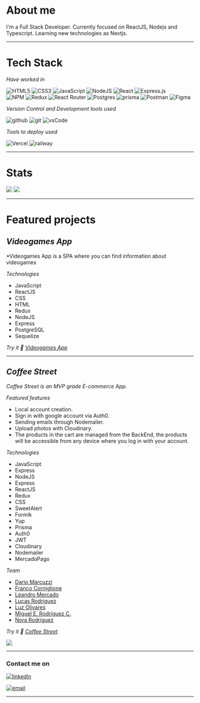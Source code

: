 # About me

  I'm a Full Stack Developer. Currently focused on ReactJS, Nodejs and Typescript. Learning new technologies as Nextjs.

---
# Tech Stack

*Have worked in*

  ![HTML5](https://img.shields.io/badge/HTML5-E34F26?style=for-the-badge&logo=html5&logoColor=white) 
  ![CSS3](https://img.shields.io/badge/css3-%231572B6.svg?style=for-the-badge&logo=css3&logoColor=white) 
  ![JavaScript](https://img.shields.io/badge/JavaScript-F7DF1E?style=for-the-badge&logo=javascript&logoColor=black)
  ![NodeJS](https://img.shields.io/badge/Node.js-43853D?style=for-the-badge&logo=node.js&logoColor=white) 
  ![React](https://img.shields.io/badge/react-%2320232a.svg?style=for-the-badge&logo=react&logoColor=%2361DAFB) 
  ![Express.js](https://img.shields.io/badge/express.js-%23404d59.svg?style=for-the-badge&logo=express&logoColor=%2361DAFB)  
  ![NPM](https://img.shields.io/badge/NPM-%23000000.svg?style=for-the-badge&logo=npm&logoColor=white) 
  ![Redux](https://img.shields.io/badge/redux-%23593d88.svg?style=for-the-badge&logo=redux&logoColor=white) 
  ![React Router](https://img.shields.io/badge/React_Router-CA4245?style=for-the-badge&logo=react-router&logoColor=white) 
  ![Postgres](https://img.shields.io/badge/postgres-%23316192.svg?style=for-the-badge&logo=postgresql&logoColor=white) 
  ![prisma](https://img.shields.io/badge/prisma-2d3748?style=for-the-badge&logo=prisma&logoColor=white)
  ![Postman](https://img.shields.io/badge/Postman-FF6C37?style=for-the-badge&logo=postman&logoColor=white) 
  ![Figma](https://img.shields.io/badge/figma-%23F24E1E.svg?style=for-the-badge&logo=figma&logoColor=white) 
 
 *Version Control and Development tools used*

  ![github](https://img.shields.io/badge/GitHub-100000?style=for-the-badge&logo=github&logoColor=white)
  ![git](https://img.shields.io/badge/GIT-E44C30?style=for-the-badge&logo=git&logoColor=white)
  ![vsCode](https://img.shields.io/badge/Visual_Studio_Code-0078D4?style=for-the-badge&logo=visual%20studio%20code&logoColor=white)


 *Tools to deploy used*

  ![Vercel](https://img.shields.io/badge/vercel-%23000000.svg?style=for-the-badge&logo=vercel&logoColor=white) 
  ![railway](https://img.shields.io/badge/railway-%23000000.svg?style=for-the-badge&logo=railway&logoColor=white)
  
---
# Stats


<img src='https://github-readme-stats.vercel.app/api/top-langs/?username=noravers&theme=github_dark&layout=compact' />

<img src="https://github-readme-stats.vercel.app/api?username=noravers&count_private=true&theme=github_dark&show_icons=true" />


---
# Featured projects

## *Videogames App*

  *Videogames App is a SPA where you can find information about videogames  

*Technologies*
- JavaScript
- ReactJS
- CSS
- HTML
- Redux
- NodeJS
- Express
- PostgreSQL
- Sequelize

*Try it 🚀 <a href="https://videogames-client-ts.vercel.app/" target="_blank" rel="noreferrer">Videogames App</a>*

---
## *Coffee Street*

  *Coffee Street is an MVP grade E-commerce App.*

  *Featured features*
  - Local account creation.    
  - Sign in with google account via Auth0.    
  - Sending emails through Nodemailer.    
  - Upload photos with Cloudinary.    
  - The products in the cart are managed from the BackEnd, the products will be accessible from any device where you log in with your account.    

  *Technologies*
  - JavaScript
  - Express
  - NodeJS
  - Express 
  - ReactJS
  - Redux
  - CSS
  - SweetAlert
  - Formik
  - Yup
  - Prisma
  - Auth0
  - JWT
  - Cloudinary
  - Nodemailer
  - MercadoPago


  *Team*
  - <a href="https://github.com/DarioMarcuzzi" target="_blank" rel="noreferrer">Dario Marcuzzi</a>  
  - <a href="https://github.com/francormin" target="_blank" rel="noreferrer">Franco Corniglione</a>  
  - <a href="https://github.com/leamercado" target="_blank" rel="noreferrer">Leandro Mercado</a>  
  - <a href="https://github.com/lucasezr" target="_blank" rel="noreferrer">Lucas Rodriguez</a>  
  - <a href="https://github.com/DaianaOli" target="_blank" rel="noreferrer">Luz Olivares</a>  
  - <a href="https://github.com/mrbluegru" target="_blank" rel="noreferrer">Miguel E. Rodríguez C.</a>  
  - <a href="https://github.com/noravers" target="_blank" rel="noreferrer">Nora Rodríguez</a>  
  
*Try it 🚀 <a href="https://coffee-street-front-end.vercel.app" target="_blank" rel="noreferrer">Coffee Street</a>*

<img src="./gif/coffeeStreet.gif" />

---
### Contact me on 

<a href="https://www.linkedin.com/in/nora-rodriguez-b90947248/" target="_blank" rel="noreferrer">![linkedIn](https://img.shields.io/badge/linkedin-0078D6?style=for-the-badge&logo=linkedin&logoColor=white)</a>

<a href="mailto:gia.drago4@gmail.com" target="_blank" rel="noreferrer">![email](https://img.shields.io/badge/gmail-0078D6?style=for-the-badge&logo=gmail&logoColor=white)</a>

---
